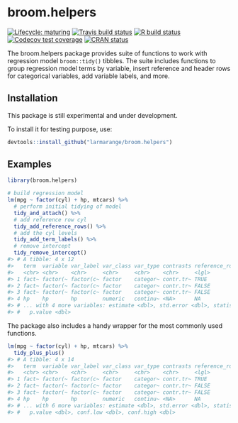 
<!-- README.md is generated from README.Rmd. Please edit that file -->

# broom.helpers

<!-- badges: start -->

[![Lifecycle:
maturing](https://img.shields.io/badge/lifecycle-maturing-blue.svg)](https://www.tidyverse.org/lifecycle/#maturing)
[![Travis build
status](https://travis-ci.com/larmarange/broom.helpers.svg?branch=master)](https://travis-ci.com/larmarange/broom.helpers)
[![R build
status](https://github.com/larmarange/broom.helpers/workflows/R-CMD-check/badge.svg)](https://github.com/larmarange/broom.helpers/actions)
[![Codecov test
coverage](https://codecov.io/gh/larmarange/broom.helpers/branch/master/graph/badge.svg)](https://codecov.io/gh/larmarange/broom.helpers?branch=master)
[![CRAN
status](https://www.r-pkg.org/badges/version/broom.helpers)](https://CRAN.R-project.org/package=broom.helpers)
<!-- badges: end -->

The broom.helpers package provides suite of functions to work with
regression model `broom::tidy()` tibbles. The suite includes functions
to group regression model terms by variable, insert reference and header
rows for categorical variables, add variable labels, and more.

## Installation

This package is still experimental and under development.

To install it for testing purpose, use:

``` r
devtools::install_github("larmarange/broom.helpers")
```

## Examples

``` r
library(broom.helpers)

# build regression model
lm(mpg ~ factor(cyl) + hp, mtcars) %>%
  # perform initial tidying of model
  tidy_and_attach() %>%
  # add reference row cyl
  tidy_add_reference_rows() %>%
  # add the cyl levels
  tidy_add_term_labels() %>%
  # remove intercept
  tidy_remove_intercept()
#> # A tibble: 4 x 12
#>   term  variable var_label var_class var_type contrasts reference_row label
#>   <chr> <chr>    <chr>     <chr>     <chr>    <chr>     <lgl>         <chr>
#> 1 fact~ factor(~ factor(c~ factor    categor~ contr.tr~ TRUE          4    
#> 2 fact~ factor(~ factor(c~ factor    categor~ contr.tr~ FALSE         6    
#> 3 fact~ factor(~ factor(c~ factor    categor~ contr.tr~ FALSE         8    
#> 4 hp    hp       hp        numeric   continu~ <NA>      NA            hp   
#> # ... with 4 more variables: estimate <dbl>, std.error <dbl>, statistic <dbl>,
#> #   p.value <dbl>
```

The package also includes a handy wrapper for the most commonly used
functions.

``` r
lm(mpg ~ factor(cyl) + hp, mtcars) %>%
  tidy_plus_plus()
#> # A tibble: 4 x 14
#>   term  variable var_label var_class var_type contrasts reference_row label
#>   <chr> <chr>    <chr>     <chr>     <chr>    <chr>     <lgl>         <chr>
#> 1 fact~ factor(~ factor(c~ factor    categor~ contr.tr~ TRUE          4    
#> 2 fact~ factor(~ factor(c~ factor    categor~ contr.tr~ FALSE         6    
#> 3 fact~ factor(~ factor(c~ factor    categor~ contr.tr~ FALSE         8    
#> 4 hp    hp       hp        numeric   continu~ <NA>      NA            hp   
#> # ... with 6 more variables: estimate <dbl>, std.error <dbl>, statistic <dbl>,
#> #   p.value <dbl>, conf.low <dbl>, conf.high <dbl>
```
